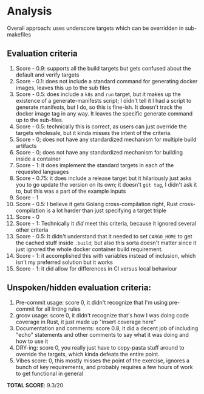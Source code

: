 # Analysis

Overall approach: uses underscore targets which can be overridden in sub-makefiles

## Evaluation criteria

1.  Score - 0.9: supports all the build targets but gets confused about the default and verify targets
2.  Score - 0.1: does not include a standard command for generating docker images, leaves this up to the sub files
3.  Score - 0.5: does include a `k8s` and `run` target, but it makes up the existence of a generate-manifests script; I
    didn't tell it I had a script to generate manifests, but I do, so this is fine-ish.  It doesn't track the docker
    image tag in any way.  It leaves the specific generate command up to the sub-files.
4.  Score - 0.5: technically this is correct, as users can just override the targets wholesale, but it kinda misses the
    intent of the criteria.
5.  Score - 0; does not have any standardized mechanism for multiple build artifacts
6.  Score - 0; does not have any standardized mechanism for building inside a container
7.  Score - 1: it does implement the standard targets in each of the requested languages
8.  Score - 0.75: it does include a release target but it hilariously just asks you to go update the version on its own;
    it doesn't `git tag`, I didn't ask it to, but this was a part of the example inputs
9.  Score - 1
10. Score - 0.5: I believe it gets Golang cross-compilation right, Rust cross-compilation is a lot harder than just
    specifying a target triple
11. Score - 0
12. Score - 1: Technically it _did_ meet this criteria, because it ignored several other criteria
13. Score - 0.5: It didn't understand that it needed to set `CARGO_HOME` to get the cached stuff inside `.build`; but
    also this sorta doesn't matter since it just ignored the whole docker container build requirement.
14. Score - 1: it accomplished this with variables instead of inclusion, which isn't my preferred solution but it works
15. Score - 1: it did allow for differences in CI versus local behaviour

## Unspoken/hidden evaluation criteria:

1.  Pre-commit usage: score 0, it didn't recognize that I'm using pre-commit for all linting rules
2.  grcov usage: score 0, it didn't recognize that's how I was doing code coverage in Rust, it just made up "insert
    coverage here"
3.  Documentation and comments: score 0.8, it did a decent job of including "echo" statements and other comments to say
    what it was doing and how to use it
4.  DRY-ing: score 0, you really just have to copy-pasta stuff around to override the targets, which kinda defeats the
    entire point.
5.  Vibes score: 0, this mostly misses the point of the exercise, ignores a bunch of key requirements, and probably
    requires a few hours of work to get functional in general

**TOTAL SCORE**: 9.3/20
